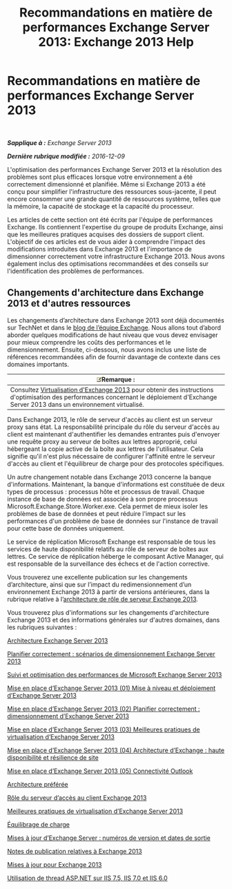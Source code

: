﻿---
title: 'Recommandations en matière de performances Exchange Server 2013: Exchange 2013 Help'
TOCTitle: Recommandations en matière de performances Exchange Server 2013
ms:assetid: 6d0aea68-10d5-4a18-b632-a814ce3daa43
ms:mtpsurl: https://technet.microsoft.com/fr-fr/library/Dn879084(v=EXCHG.150)
ms:contentKeyID: 63892222
ms.date: 04/24/2018
mtps_version: v=EXCHG.150
ms.translationtype: HT
---

# Recommandations en matière de performances Exchange Server 2013

 

_**Sapplique à :** Exchange Server 2013_

_**Dernière rubrique modifiée :** 2016-12-09_

L'optimisation des performances Exchange Server 2013 et la résolution des problèmes sont plus efficaces lorsque votre environnement a été correctement dimensionné et planifiée. Même si Exchange 2013 a été conçu pour simplifier l'infrastructure des ressources sous-jacente, il peut encore consommer une grande quantité de ressources système, telles que la mémoire, la capacité de stockage et la capacité du processeur.

Les articles de cette section ont été écrits par l'équipe de performances Exchange. Ils contiennent l'expertise du groupe de produits Exchange, ainsi que les meilleures pratiques acquises des dossiers de support client. L'objectif de ces articles est de vous aider à comprendre l'impact des modifications introduites dans Exchange 2013 et l'importance de dimensionner correctement votre infrastructure Exchange 2013. Nous avons également inclus des optimisations recommandées et des conseils sur l'identification des problèmes de performances.

## Changements d'architecture dans Exchange 2013 et d'autres ressources

Les changements d’architecture dans Exchange 2013 sont déjà documentés sur TechNet et dans le [blog de l’équipe Exchange](https://go.microsoft.com/fwlink/p/?linkid=35786). Nous allons tout d’abord aborder quelques modifications de haut niveau que vous devez envisager pour mieux comprendre les coûts des performances et le dimensionnement. Ensuite, ci-dessous, nous avons inclus une liste de références recommandées afin de fournir davantage de contexte dans ces domaines importants.

<table>
<thead>
<tr class="header">
<th><img src="images/JJ159664.note(EXCHG.150).gif" title="Remarque" alt="Remarque" />Remarque :</th>
</tr>
</thead>
<tbody>
<tr class="odd">
<td>Consultez <a href="exchange-2013-virtualization-exchange-2013-help.md">Virtualisation d'Exchange 2013</a> pour obtenir des instructions d'optimisation des performances concernant le déploiement d'Exchange Server 2013 dans un environnement virtualisé.</td>
</tr>
</tbody>
</table>


Dans Exchange 2013, le rôle de serveur d'accès au client est un serveur proxy sans état. La responsabilité principale du rôle du serveur d'accès au client est maintenant d'authentifier les demandes entrantes puis d'envoyer une requête proxy au serveur de boîtes aux lettres approprié, celui hébergeant la copie active de la boîte aux lettres de l'utilisateur. Cela signifie qu'il n'est plus nécessaire de configurer l'affinité entre le serveur d'accès au client et l'équilibreur de charge pour des protocoles spécifiques.

Un autre changement notable dans Exchange 2013 concerne la banque d'informations. Maintenant, la banque d'informations est constituée de deux types de processus : processus hôte et processus de travail. Chaque instance de base de données est associée à son propre processus Microsoft.Exchange.Store.Worker.exe. Cela permet de mieux isoler les problèmes de base de données et peut réduire l'impact sur les performances d'un problème de base de données sur l'instance de travail pour cette base de données uniquement.

Le service de réplication Microsoft Exchange est responsable de tous les services de haute disponibilité relatifs au rôle de serveur de boîtes aux lettres. Ce service de réplication héberge le composant Active Manager, qui est responsable de la surveillance des échecs et de l'action corrective.

Vous trouverez une excellente publication sur les changements d’architecture, ainsi que sur l’impact du redimensionnement d’un environnement Exchange 2013 à partir de versions antérieures, dans la rubrique relative à l’[architecture de rôle de serveur Exchange 2013](https://go.microsoft.com/fwlink/p/?linkid=523735).

Vous trouverez plus d'informations sur les changements d'architecture Exchange 2013 et des informations générales sur d'autres domaines, dans les rubriques suivantes :

[Architecture Exchange Server 2013](https://go.microsoft.com/fwlink/p/?linkid=523769)

[Planifier correctement : scénarios de dimensionnement Exchange Server 2013](https://go.microsoft.com/fwlink/p/?linkid=523773)

[Suivi et optimisation des performances de Microsoft Exchange Server 2013](https://go.microsoft.com/fwlink/p/?linkid=523774)

[Mise en place d’Exchange Server 2013 (01) Mise à niveau et déploiement d’Exchange Server 2013](https://go.microsoft.com/fwlink/p/?linkid=523775)

[Mise en place d’Exchange Server 2013 (02) Planifier correctement : dimensionnement d’Exchange Server 2013](https://go.microsoft.com/fwlink/p/?linkid=523776)

[Mise en place d’Exchange Server 2013 (03) Meilleures pratiques de virtualisation d’Exchange Server 2013](https://go.microsoft.com/fwlink/p/?linkid=523777)

[Mise en place d’Exchange Server 2013 (04) Architecture d’Exchange : haute disponibilité et résilience de site](https://go.microsoft.com/fwlink/p/?linkid=523779)

[Mise en place d’Exchange Server 2013 (05) Connectivité Outlook](https://go.microsoft.com/fwlink/p/?linkid=523781)

[Architecture préférée](https://go.microsoft.com/fwlink/p/?linkid=523782)

[Rôle du serveur d’accès au client Exchange 2013](https://go.microsoft.com/fwlink/p/?linkid=386373)

[Meilleures pratiques de virtualisation d’Exchange Server 2013](https://go.microsoft.com/fwlink/p/?linkid=523783)

[Équilibrage de charge](load-balancing-exchange-2013-help.md)

[Mises à jour d’Exchange Server : numéros de version et dates de sortie](https://technet.microsoft.com/fr-fr/library/hh135098\(v=exchg.150\))

[Notes de publication relatives à Exchange 2013](release-notes-for-exchange-2013-exchange-2013-help.md)

[Mises à jour pour Exchange 2013](updates-for-exchange-2013-exchange-2013-help.md)

[Utilisation de thread ASP.NET sur IIS 7.5, IIS 7.0 et IIS 6.0](https://go.microsoft.com/fwlink/p/?linkid=169626)

